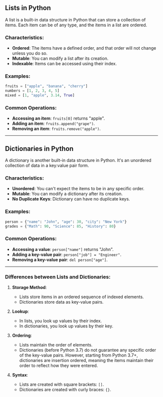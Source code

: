 ## Lists in Python

A list is a built-in data structure in Python that can store a collection of items. Each item can be of any type, and the items in a list are ordered.

### Characteristics:

- **Ordered**: The items have a defined order, and that order will not change unless you do so.
- **Mutable**: You can modify a list after its creation.
- **Indexable**: Items can be accessed using their index.

### Examples:

```python
fruits = ["apple", "banana", "cherry"]
numbers = [1, 2, 3, 4, 5]
mixed = [1, "apple", 3.14, True]
```

### Common Operations:

- **Accessing an item**: `fruits[0]` returns "apple".
- **Adding an item**: `fruits.append("grape")`.
- **Removing an item**: `fruits.remove("apple")`.

---

## Dictionaries in Python

A dictionary is another built-in data structure in Python. It's an unordered collection of data in a key:value pair form.

### Characteristics:

- **Unordered**: You can't expect the items to be in any specific order.
- **Mutable**: You can modify a dictionary after its creation.
- **No Duplicate Keys**: Dictionary can have no duplicate keys.

### Examples:

```python
person = {"name": "John", "age": 30, "city": "New York"}
grades = {"Math": 90, "Science": 85, "History": 80}
```

### Common Operations:

- **Accessing a value**: `person["name"]` returns "John".
- **Adding a key-value pair**: `person["job"] = "Engineer"`.
- **Removing a key-value pair**: `del person["age"]`.

---

### Differences between Lists and Dictionaries:

1. **Storage Method**: 
   - Lists store items in an ordered sequence of indexed elements.
   - Dictionaries store data as key-value pairs.

2. **Lookup**: 
   - In lists, you look up values by their index.
   - In dictionaries, you look up values by their key.

3. **Ordering**: 
   - Lists maintain the order of elements.
   - Dictionaries (before Python 3.7) do not guarantee any specific order of the key-value pairs. However, starting from Python 3.7+, dictionaries are insertion ordered, meaning the items maintain their order to reflect how they were entered.

4. **Syntax**: 
   - Lists are created with square brackets: `[]`.
   - Dictionaries are created with curly braces: `{}`.
